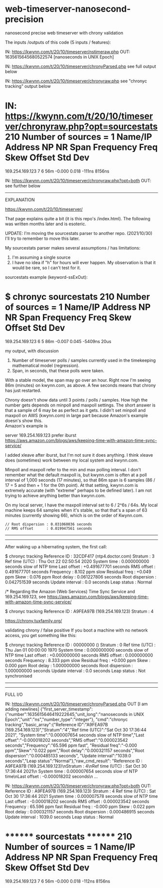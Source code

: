 # web-timeserver-nanosecond-precision
nanosecond precise web timeserver with chrony validation

The inputs /outputs of this code (5 inputs / features):

IN: https://kwynn.com/t/20/10/timeserver/nstimeraw.php
OUT: 1635615645680522574 [nanoseconds in UNIX Epoch]

IN: https://kwynn.com/t/20/10/timeserver/chronyParsed.php
see full output below

IN: https://kwynn.com/t/20/10/timeserver/chronyraw.php
see "chronyc tracking" output below

IN: https://kwynn.com/t/20/10/timeserver/chronyraw.php?opt=sourcestats
210 Number of sources = 1
Name/IP Address            NP  NR  Span  Frequency  Freq Skew  Offset  Std Dev
==============================================================================
169.254.169.123             7   6   56m     -0.000      0.018   -111ns  8156ns

IN: https://kwynn.com/t/20/10/timeserver/chronyraw.php?opt=both
OUT: see further below

**********
EXPLANATION

https://kwynn.com/t/20/10/timeserver/ 

That page explains quite a bit (it is this repo's /index.html).  The following was written months later and is esoteric.

UPDATE: I'm moving the sourcestats parser to another repo.  (2021/10/30)  I'll try to remember to move this later.

My sourcestats parser makes several assumptions / has limitations:

1. I'm assuming a single source
2. I have no idea if "h" for hours will ever happen.  My observation is that it would be rare, so I can't test for it.

sourcestats example (keyword-ssExOut):

$ chronyc sourcestats
210 Number of sources = 1
Name/IP Address            NP  NR  Span  Frequency  Freq Skew  Offset  Std Dev
==============================================================================
169.254.169.123             6   5   86m     -0.007      0.045  -5409ns    20us

my output, with discussion

1. Number of timeserver polls / samples currently used in the timekeeping mathematical model (regression).
2. Span, in seconds, that these polls were taken.  

With a stable model, the span may go over an hour.  Right now I'm seeing 86m (minutes) on kwynn.com, as above.  A few seconds means that chrony has just 
restarted.  

Chrony doesn't show data until 3 points / polls / samples. How high the number gets depends on minpoll and maxpoll settings.   The short answer is that 
a sample of 6 may be as perfect as it gets.  I didn't set minpoll and maxpoll on AWS (kwynn.com) in large part because Amazon's example doesn's show this.  
Amazon's example is 

server 169.254.169.123 prefer iburst
https://aws.amazon.com/blogs/aws/keeping-time-with-amazon-time-sync-service/

I added xleave after iburst, but I'm not sure it does anything.  I think xleave does (sometimes) work between my local system and kwynn.com.  

Minpoll and maxpoll refer to the min and max polling interval.  I don't remember what the default maxpoll is, but kwynn.com is often at a poll 
interval of 1,000 seconds (17 minutes), so that 86m span is 6 samples (86 / 17 = 5 and then + 1 for the 0th point).  At that setting, kwynn.com is 
extremely accurate (with "extreme" perhaps to be defined later).  I am not trying to achieve anything better than kwynn.com.

On my local server, I have the maxpoll interval set to 6 / 2^6s / 64s.  My local machine keeps 64 samples when it's stable, so that that's a span of 63 
minutes (currently showing 66), which is on the order of Kwynn.com.  

    // Root dispersion : 0.031060036 seconds
    // RMS offset      : 0.019947561 seconds
*********************
********************
After waking up a hibernating system, the first call:

$ chronyc tracking
Reference ID    : 32CDF417 (ntp4.doctor.com)
Stratum         : 3
Ref time (UTC)  : Thu Oct 22 02:50:54 2020
System time     : 0.000000000 seconds slow of NTP time
Last offset     : +0.491677701 seconds
RMS offset      : 0.491677701 seconds
Frequency       : 8.102 ppm slow
Residual freq   : +0.049 ppm
Skew            : 0.076 ppm
Root delay      : 0.061227806 seconds
Root dispersion : 0.042751539 seconds
Update interval : 0.0 seconds
Leap status     : Normal

/* Regarding the Amazon (Web Services) Time Sync Service and 169.254.169.123, see
https://aws.amazon.com/blogs/aws/keeping-time-with-amazon-time-sync-service/

$ chronyc tracking
Reference ID    : A9FEA97B (169.254.169.123)
Stratum         : 4

https://chrony.tuxfamily.org/


validating chrony / false positive
If you boot a machine with no network access, you get something like this:

$ chronyc tracking
Reference ID    : 00000000 ()
Stratum         : 0
Ref time (UTC)  : Thu Jan 01 00:00:00 1970
System time     : 0.000000000 seconds slow of NTP time
Last offset     : +0.000000000 seconds
RMS offset      : 0.000000000 seconds
Frequency       : 8.333 ppm slow
Residual freq   : +0.000 ppm
Skew            : 0.000 ppm
Root delay      : 1.000000000 seconds
Root dispersion : 1.000000000 seconds
Update interval : 0.0 seconds
Leap status     : Not synchronised

**************
******************
FULL I/O

IN: https://kwynn.com/t/20/10/timeserver/chronyParsed.php
OUT [I am adding newlines] 
{"first_server_timestamp":{"number":1635615646419222645,"unit_long":"nanoseconds in UNIX Epoch","unit":"ns","number_type":"integer"},
"cmd":"chronyc tracking","basic_array":{"Reference ID":"A9FEA97B (169.254.169.123)","Stratum":"4","Ref time (UTC)":"Sat Oct 30 17:36:44 2021",
"System time":"0.000007654 seconds slow of NTP time","Last offset":"-0.000018202 seconds","RMS offset":"0.000023542 seconds","Frequency":"65.596 ppm fast",
"Residual freq":"-0.000 ppm","Skew":"0.022 ppm","Root delay":"0.000321157 seconds","Root dispersion":"0.000485133 seconds",
"Update interval":"1039.0 seconds","Leap status":"Normal"},"raw_cmd_result":
"Reference ID    : A9FEA97B (169.254.169.123)\nStratum         : 4\nRef time (UTC)  : Sat Oct 30 17:36:44 2021\n
System time     : 0.000007654 seconds slow of NTP time\nLast offset     : -0.000018202 seconds\n
...


IN: https://kwynn.com/t/20/10/timeserver/chronyraw.php?opt=both
OUT: 
Reference ID    : A9FEA97B (169.254.169.123)
Stratum         : 4
Ref time (UTC)  : Sat Oct 30 17:36:44 2021
System time     : 0.000007578 seconds slow of NTP time
Last offset     : -0.000018202 seconds
RMS offset      : 0.000023542 seconds
Frequency       : 65.596 ppm fast
Residual freq   : -0.000 ppm
Skew            : 0.022 ppm
Root delay      : 0.000321157 seconds
Root dispersion : 0.000486915 seconds
Update interval : 1039.0 seconds
Leap status     : Normal

****** sourcestats ******
210 Number of sources = 1
Name/IP Address            NP  NR  Span  Frequency  Freq Skew  Offset  Std Dev
==============================================================================
169.254.169.123             7   6   56m     -0.000      0.018   -112ns  8156ns
